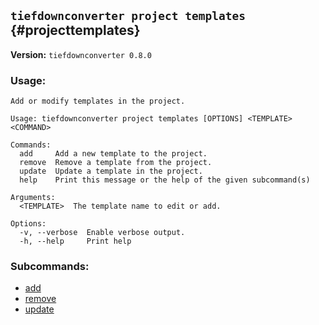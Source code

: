 ## `tiefdownconverter project templates` {#projecttemplates}

**Version:** `tiefdownconverter 0.8.0`

### Usage:
```
Add or modify templates in the project.

Usage: tiefdownconverter project templates [OPTIONS] <TEMPLATE> <COMMAND>

Commands:
  add     Add a new template to the project.
  remove  Remove a template from the project.
  update  Update a template in the project.
  help    Print this message or the help of the given subcommand(s)

Arguments:
  <TEMPLATE>  The template name to edit or add.

Options:
  -v, --verbose  Enable verbose output.
  -h, --help     Print help
```

### Subcommands:
- [add](#projecttemplatesadd)
- [remove](#projecttemplatesremove)
- [update](#projecttemplatesupdate)

